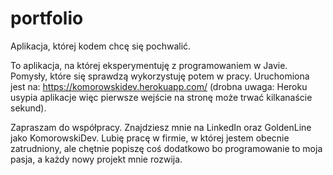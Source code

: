 # portfolio
Aplikacja, której kodem chcę się pochwalić. 

To aplikacja, na której eksperymentuję z programowaniem w Javie. Pomysły, które się sprawdzą wykorzystuję potem w pracy. Uruchomiona jest na: https://komorowskidev.herokuapp.com/
 (drobna uwaga: Heroku usypia aplikacje więc pierwsze wejście na stronę może trwać kilkanaście sekund).
 
Zapraszam do współpracy. Znajdziesz mnie na LinkedIn oraz GoldenLine jako KomorowskiDev.
Lubię pracę w firmie, w której jestem obecnie zatrudniony, ale chętnie popiszę coś dodatkowo bo programowanie to moja pasja, a każdy nowy projekt mnie rozwija.
